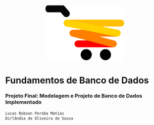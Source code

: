 <h1 align="center">
    <img alt="ProjetoFBD" title="#ProjetoFBD" src="frontend/src/assets/logo.svg" width="250px" />
</h1>

# Fundamentos de Banco de Dados

### Projeto Final: Modelagem e Projeto de Banco de Dados Implementado

```
Lucas Robson Peroba Matias
Dirlândia de Oliveira de Sousa
```